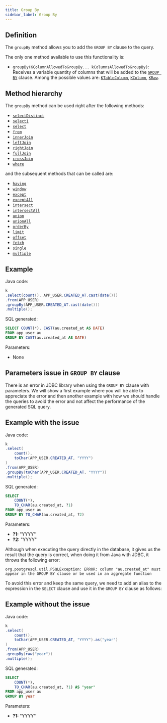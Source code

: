 ```yaml
---
title: Group By
sidebar_label: Group By
---
```


## Definition

The `groupBy` method allows you to add the `GROUP BY` clause to the query.

The only one method available to use this functionality is:

- `groupBy(KColumnAllowedToGroupBy... kColumnsAllowedToGroupBy)`: Receives a variable quantity of columns that will be added to the [`GROUP BY`](/docs/select-statement/group-by/introduction) clause. Among the possible values are: [`KTableColumn`](/docs/misc/select-list-values#1-ktablecolumn), [`KColumn`](/docs/misc/select-list-values#2-kcolumn), [`KRaw`](/docs/misc/select-list-values#7-kraw).

## Method hierarchy

The `groupBy` method can be used right after the following methods:

- [`selectDistinct`](/docs/select-statement/select/distinct)
- [`select1`](/docs/select-statement/select/select1)
- [`select`](/docs/select-statement/select/)
- [`from`](/docs/select-statement/from/)
- [`innerJoin`](/docs/select-statement/join/inner-join)
- [`leftJoin`](/docs/select-statement/join/left-join)
- [`rightJoin`](/docs/select-statement/join/right-join)
- [`fullJoin`](/docs/select-statement/join/full-join)
- [`crossJoin`](/docs/select-statement/join/cross-join)
- [`where`](/docs/select-statement/where/)

and the subsequent methods that can be called are:

- [`having`](/docs/select-statement/having/)
- [`window`](/docs/select-statement/window/)
- [`except`](/docs/select-statement/combining/except)
- [`exceptAll`](/docs/select-statement/combining/except-all)
- [`intersect`](/docs/select-statement/combining/intersect)
- [`intersectAll`](/docs/select-statement/combining/intersect-all)
- [`union`](/docs/select-statement/combining/union)
- [`unionAll`](/docs/select-statement/combining/union-all)
- [`orderBy`](/docs/select-statement/order-by/)
- [`limit`](/docs/select-statement/limit)
- [`offset`](/docs/select-statement/offset)
- [`fetch`](/docs/select-statement/fetch/)
- [`single`](/docs/select-statement/select/)
- [`multiple`](/docs/select-statement/select/)

## Example

Java code:

```java
k
.select(count(), APP_USER.CREATED_AT.cast(date()))
.from(APP_USER)
.groupBy(APP_USER.CREATED_AT.cast(date()))
.multiple();
```

SQL generated:

```sql
SELECT COUNT(*), CAST(au.created_at AS DATE)
FROM app_user au
GROUP BY CAST(au.created_at AS DATE)
```

Parameters:

- None

## Parameters issue in `GROUP BY` clause

There is an error in JDBC library when using the `GROUP BY` clause with parameters. We will show a first example where you will be able to appreciate the error and then another example with how we should handle the queries to avoid the error and not affect the performance of the generated SQL query.

## Example with the issue

Java code:

```java
k
.select(
    count(),
    toChar(APP_USER.CREATED_AT, "YYYY")
)
.from(APP_USER)
.groupBy(toChar(APP_USER.CREATED_AT, "YYYY"))
.multiple();
```

SQL generated:

```sql
SELECT
    COUNT(*),
    TO_CHAR(au.created_at, ?1)
FROM app_user au
GROUP BY TO_CHAR(au.created_at, ?2)
```

Parameters:

- **?1:** "YYYY"
- **?2:** "YYYY"

Although when executing the query directly in the database, it gives us the result that the query is correct, when doing it from Java with JDBC, it throws the following error:


```
org.postgresql.util.PSQLException: ERROR: column "au.created_at" must appear in the GROUP BY clause or be used in an aggregate function
```

To avoid this error and keep the same query, we need to add an alias to the expression in the `SELECT` clause and use it in the `GROUP BY` clause as follows:

## Example without the issue

Java code:

```java
k
.select(
    count(),
    toChar(APP_USER.CREATED_AT, "YYYY").as("year")
)
.from(APP_USER)
.groupBy(raw("year"))
.multiple();
```

SQL generated:

```sql
SELECT
    COUNT(*),
    TO_CHAR(au.created_at, ?1) AS "year"
FROM app_user au
GROUP BY year
```

Parameters:

- **?1:** "YYYY"